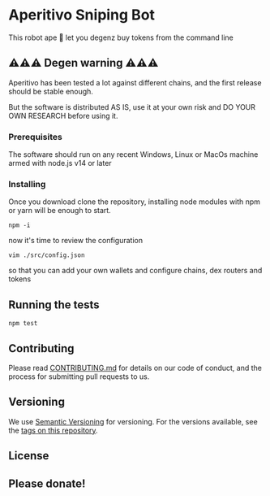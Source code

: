 # Aperitivo Sniping Bot

This robot ape 🦍 let you degenz buy tokens from the command line

## ⚠️⚠️⚠️ Degen warning ⚠️⚠️⚠️

Aperitivo has been tested a lot against different chains, and the first release should be stable enough. 

But the software is distributed AS IS, use it at your own risk and DO YOUR OWN RESEARCH before using it.


### Prerequisites

The software should run on any recent Windows, Linux or MacOs machine armed with node.js v14 or later

### Installing

Once you download clone the repository, installing node modules with npm or yarn will be enough to start.

    npm -i
    
now it's time to review the configuration

    vim ./src/config.json
so that you can add your own wallets and configure chains, dex routers and tokens

## Running the tests
    npm test

## Contributing

Please read [CONTRIBUTING.md](CONTRIBUTING.md) for details on our code
of conduct, and the process for submitting pull requests to us.

## Versioning

We use [Semantic Versioning](http://semver.org/) for versioning. For the versions
available, see the [tags on this
repository](https://github.com/deficient-apes/aperitivo-sniping-bot/tags).


## License

## Please donate!
